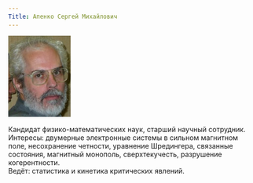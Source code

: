 ```yaml
---
Title: Апенко Сергей Михайлович
---
```


![Апенко Сергей Михайлович](images/ApenkoSM.jpg)

Кандидат физико-математических наук, старший научный сотрудник.  
Интересы: двумерные электронные системы в сильном магнитном поле, несохранение четности, уравнение Шредингера, связанные состояния, магнитный монополь, сверхтекучесть, разрушение когерентности.  
Ведёт: статистика и кинетика критических явлений.
